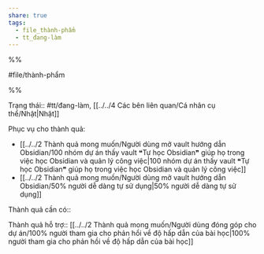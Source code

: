 ```yaml
---  
share: true  
tags:  
  - file_thành-phẩm  
  - tt_đang-làm  
---  
```

  
%%  
#file/thành-phẩm  
%%  
Trạng thái:: #tt/đang-làm, [[../../4 Các bên liên quan/Cá nhân cụ thể/Nhật|Nhật]]  
Phục vụ cho thành quả:  
- [[../../2 Thành quả mong muốn/Người dùng mở vault hướng dẫn Obsidian/100 nhóm dự án thấy vault ❝Tự học Obsidian❞ giúp họ trong việc học Obsidian và quản lý công việc|100 nhóm dự án thấy vault ❝Tự học Obsidian❞ giúp họ trong việc học Obsidian và quản lý công việc]]  
- [[../../2 Thành quả mong muốn/Người dùng mở vault hướng dẫn Obsidian/50% người dễ dàng tự sử dụng|50% người dễ dàng tự sử dụng]]  
  
  
Thành quả cần có::  
Thành quả hỗ trợ:: [[../../2 Thành quả mong muốn/Người dùng đóng góp cho dự án/100% người tham gia cho phản hồi về độ hấp dẫn của bài học|100% người tham gia cho phản hồi về độ hấp dẫn của bài học]]  
  
